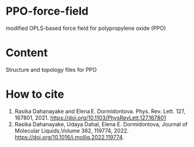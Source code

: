 # PPO-force-field
modified OPLS-based force field for polypropylene oxide (PPO)

# Content
Structure and topology files for PPO

# How to cite
1. Rasika Dahanayake and Elena E. Dormidontova. Phys. Rev. Lett. 127, 167801, 2021. https://doi.org/10.1103/PhysRevLett.127.167801
2. Rasika Dahanayake, Udaya Dahal, Elena E. Dormidontova, Journal of Molecular Liquids,Volume 362, 119774, 2022. https://doi.org/10.1016/j.molliq.2022.119774.
